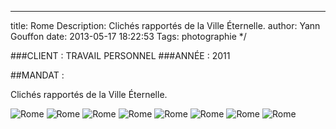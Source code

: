 ---
title: Rome
Description: Clichés rapportés de la Ville Éternelle. 
author: Yann Gouffon
date: 2013-05-17 18:22:53
Tags: photographie
*/

###CLIENT : TRAVAIL PERSONNEL
###ANNÉE : 2011

##MANDAT :

Clichés rapportés de la Ville Éternelle. 

![Rome](http://staging.yago.io/content/images/rome01.jpg.jpg)
![Rome](http://staging.yago.io/content/images/rome02.jpg.jpg)
![Rome](http://staging.yago.io/content/images/rome03.jpg.jpg)
![Rome](http://staging.yago.io/content/images/rome04.jpg.jpg)
![Rome](http://staging.yago.io/content/images/rome05.jpg.jpg)
![Rome](http://staging.yago.io/content/images/rome06.jpg.jpg)
![Rome](http://staging.yago.io/content/images/rome07.jpg.jpg)
![Rome](http://staging.yago.io/content/images/rome08.jpg.jpg)

